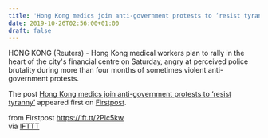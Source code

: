 ```yaml
---
title: 'Hong Kong medics join anti-government protests to ‘resist tyranny’'
date: 2019-10-26T02:56:00+01:00
draft: false
---
```


HONG KONG (Reuters) - Hong Kong medical workers plan to rally in the heart of the city's financial centre on Saturday, angry at perceived police brutality during more than four months of sometimes violent anti-government protests.

The post [Hong Kong medics join anti-government protests to ‘resist tyranny’](http://www.firstpost.com/world/hong-kong-medics-join-anti-government-protests-to-resist-tyranny-7557701.html) appeared first on [Firstpost](http://www.firstpost.com).

  
  
from Firstpost https://ift.tt/2Plc5kw  
via [IFTTT](https://ifttt.com/?ref=da&site=blogger)